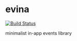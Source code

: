 evina
=====
[![Build Status](https://travis-ci.org/Srirangan/evina.svg?branch=travis)](https://travis-ci.org/Srirangan/evina)

minimalist in-app events library
